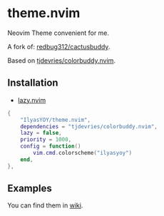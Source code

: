 # theme.nvim

Neovim Theme convenient for me.

A fork of: [redbug312/cactusbuddy](https://github.com/redbug312/cactusbuddy).

Based on [tjdevries/colorbuddy.nvim](https://github.com/tjdevries/colorbuddy.nvim).

## Installation

- [lazy.nvim](https://github.com/folke/lazy.nvim)

```lua
{
    "IlyasYOY/theme.nvim",
    dependencies = "tjdevries/colorbuddy.nvim",
    lazy = false,
    priority = 1000,
    config = function()
        vim.cmd.colorscheme("ilyasyoy")
    end,
},
```

## Examples

You can find them in [wiki](https://github.com/IlyasYOY/theme.nvim/wiki/Example).
